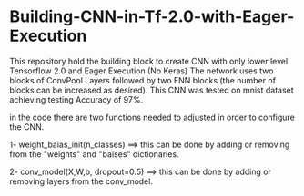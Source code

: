 # Building-CNN-in-Tf-2.0-with-Eager-Execution
This repository hold the building block to create CNN with only lower level Tensorflow 2.0 and Eager Execution (No Keras)
The network uses two blocks of ConvPool Layers followed by two FNN blocks (the number of blocks can be increased as desired).
This CNN was tested on mnist dataset achieving testing Accuracy of 97%. 

in the code there are two functions needed to adjusted in order to configure the CNN.

1- weight_baias_init(n_classes) ==> this can be done by adding or removing from the "weights" and "baises" dictionaries.

2- conv_model(X,W,b, dropout=0.5) ==> this can be done by adding or removing layers from the conv_model.
